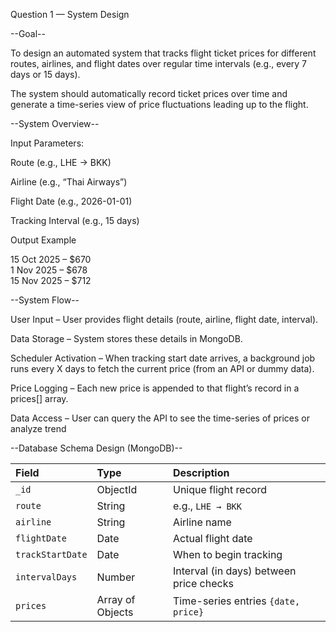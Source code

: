 Question 1 — System Design

--Goal--

To design an automated system that tracks flight ticket prices for different routes, airlines, and flight dates over regular time intervals (e.g., every 7 days or 15 days).

The system should automatically record ticket prices over time and generate a time-series view of price fluctuations leading up to the flight.

--System Overview--

Input Parameters:

 Route (e.g., LHE → BKK)

 Airline (e.g., “Thai Airways”)

 Flight Date (e.g., 2026-01-01)

 Tracking Interval (e.g., 15 days)

Output Example

15 Oct 2025 – $670  
1 Nov 2025 – $678  
15 Nov 2025 – $712

--System Flow--

User Input – User provides flight details (route, airline, flight date, interval).

Data Storage – System stores these details in MongoDB.

Scheduler Activation – When tracking start date arrives, a background job runs every X days to fetch the current price (from an API or dummy data).

Price Logging – Each new price is appended to that flight’s record in a prices[] array.

Data Access – User can query the API to see the time-series of prices or analyze trend


--Database Schema Design (MongoDB)--

| Field            | Type             | Description                             |
| :--------------- | :--------------- | :-------------------------------------- |
| `_id`            | ObjectId         | Unique flight record                    |
| `route`          | String           | e.g., `LHE → BKK`                       |
| `airline`        | String           | Airline name                            |
| `flightDate`     | Date             | Actual flight date                      |
| `trackStartDate` | Date             | When to begin tracking                  |
| `intervalDays`   | Number           | Interval (in days) between price checks |
| `prices`         | Array of Objects | Time-series entries `{date, price}`     |

